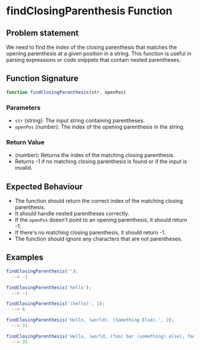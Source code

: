 # findClosingParenthesis Function

## Problem statement

We need to find the index of the closing parenthesis that matches the opening parenthesis at a given position in a string. This function is useful in parsing expressions or code snippets that contain nested parentheses.

## Function Signature
```javascript
function findClosingParenthesis(str, openPos)
```

### Parameters
- `str` (string): The input string containing parentheses.
- `openPos` (number): The index of the opening parenthesis in the string.

### Return Value
- (number): Returns the index of the matching closing parenthesis.
- Returns -1 if no matching closing parenthesis is found or if the input is invalid.

## Expected Behaviour
- The function should return the correct index of the matching closing parenthesis.
- It should handle nested parentheses correctly.
- If the `openPos` doesn't point to an opening parenthesis, it should return -1.
- If there's no matching closing parenthesis, it should return -1.
- The function should ignore any characters that are not parentheses.

## Examples

```javascript
findClosingParenthesis('');
  --> -1
```

```javascript
findClosingParenthesis('hello');
  --> -1
```

```javascript
findClosingParenthesis('(hello)', 1);
  --> 6
```

```javascript
findClosingParenthesis('Hello, (world). (Something Else).', 2);
  --> 31
```

```javascript
findClosingParenthesis('Hello, (world, (foo) bar (something) else), foo (bar) cat', 3);
  --> 35
```

